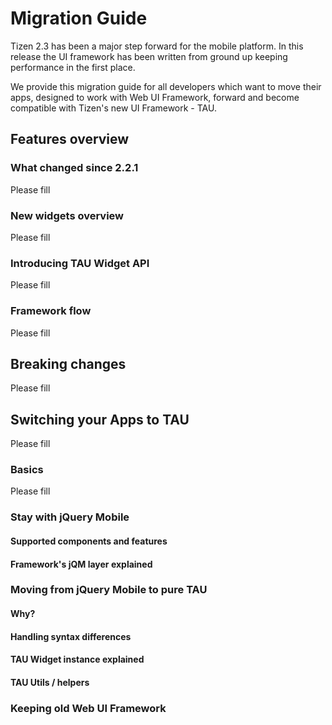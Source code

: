 # Migration Guide

Tizen 2.3 has been a major step forward for the mobile platform.
In this release the UI framework has been written from ground up keeping performance in the first place.

We provide this migration guide for all developers which want to move their apps, designed to work with 
Web UI Framework, forward and become compatible with Tizen's new UI Framework - TAU.

## Features overview



### What changed since 2.2.1

Please fill

### New widgets overview

Please fill

### Introducing TAU Widget API

Please fill

### Framework flow

Please fill

## Breaking changes

Please fill

## Switching your Apps to TAU

Please fill

### Basics

Please fill

### Stay with jQuery Mobile

#### Supported components and features
#### Framework's jQM layer explained

### Moving from jQuery Mobile to pure TAU

#### Why?
#### Handling syntax differences
#### TAU Widget instance explained
#### TAU Utils / helpers

### Keeping old Web UI Framework
